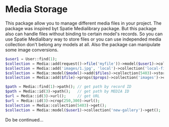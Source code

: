 # Media Storage

This package allow you to manage different media files in your project. The package was inspired byt Spatie Medialibrary package. But this package also can handle files without binding to certain model's records. So you can use Spatie Medialibary way to store files or you can use independed media collection don't belong any models at all. Also the package can manipulate some image conversions.


```php
$user1 = User::find(1);
$collection = Media::add(request()->file('myfile'))->model($user1)->collection('new-gallery')->store();
$collection = Media::add('images/1.jpg', 'local')->collection('local-file')->store();
$collection = Media::model($model)->add($files)->collection(5403)->store();
$collection = Media::add($file)->props($props)->collection('images')->create();

$path = Media::find(1)->path(); // get path by record ID
$path = Media::id(3)->path();   // get path by MEDIA ID
$url = Media::id(3)->url();     // get URL
$url = Media::id(3)->crop(250,300)->url(); 
$collection = Media::collection(5403)->get();
$collection = Media::model($user1)->collection('new-gallery')->get();

```

Do be continued...



